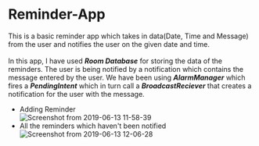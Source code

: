 # Reminder-App
This is a basic reminder app which takes in data(Date, Time and Message) from the user and notifies the user on the given date and time.
<br><br>
In this app, I have used ***Room Database*** for storing the data of the reminders. The user is being notified by a notification which contains the message entered by the user. 
We have been using ***AlarmManager*** which fires a ***PendingIntent*** which in turn call a ***BroadcastReciever*** that creates a notification for the user with the message.
<br>
* Adding Reminder<br>![Screenshot from 2019-06-13 11-58-39](https://github.com/Gayanand18/Android-Application-Project/assets/99050396/b7dc32db-31f7-4635-9f52-514262d0a7bb)
* All the reminders which haven't been notified<br>![Screenshot from 2019-06-13 12-06-28](https://github.com/Gayanand18/Android-Application-Project/assets/99050396/75b444c1-eca5-4a0c-be5d-803f6739723b)


